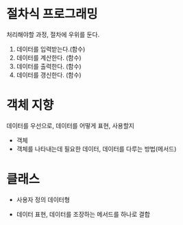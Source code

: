 # 절차식 프로그래밍


처리해야할 과정, 절차에 우위를 둔다.

1. 데이터를 입력받는다.(함수)
2. 데이터를 계산한다.  (함수)
3. 데이터를 출력한다.  (함수)
4. 데이터를 갱신한다.  (함수)



# 객체 지향

데이터를 우선으로, 데이터를 어떻게 표현, 사용할지


- 객체
- 객체를 나타내는데 필요한 데이터, 데이터를 다루는 방법(메서드)


# 클래스

- 사용자 정의 데이터형

- 데이터 표현, 데이터를 조장하는 메서드를 하나로 결합
